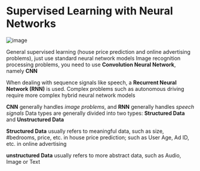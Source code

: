 # Supervised Learning with Neural Networks
![image](https://user-images.githubusercontent.com/101238373/194950802-7c183078-151f-463b-80d5-f74628b91b49.png)

General supervised learning (house price prediction and online advertising problems), just use standard neural network models
Image recognition processing problems, you need to use **Convolution Neural Network**, namely **CNN**

When dealing with sequence signals like speech, a **Recurrent Neural Network (RNN)** is used.
Complex problems such as autonomous driving require more complex hybrid neural network models

**CNN** generally handles _image problems_, and **RNN** generally handles _speech signals_
Data types are generally divided into two types: **Structured Data** and **Unstructured Data**


**Structured Data** usually refers to meaningful data, such as size, #bedrooms, price, etc. in house price prediction; such as User Age, Ad ID, etc. in online advertising

**unstructured Data** usually refers to more abstract data, such as Audio, Image or Text
